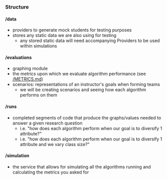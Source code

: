 ### Structure
#### /data
- providers to generate mock students for testing purposes
- stores any static data we are also using for testing
  - any stored static data will need accompanying Providers to be used within simulations

#### /evaluations
- graphing module
- the metrics upon which we evaluate algorithm performance (see [/METRICS.md](../METRICS.md))
- scenarios: representations of an instructor's goals when forming teams
  - we will be creating scenarios and seeing how each algorithm performs on them

#### /runs
- completed segments of code that produce the graphs/values needed to answer a given research question
  - i.e. "how does each algorithm perform when our goal is to diversify 1 attribute?"
  - i.e. "how does each algorithm perform when our goal is to diversify 1 attribute and we vary class size?"

#### /simulation
- the service that allows for simulating all the algorithms running and calculating the metrics you asked for